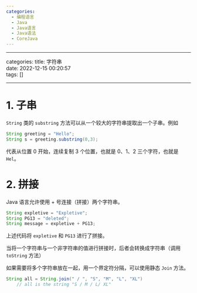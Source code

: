 ```yaml
---
categories:
  - 编程语言
  - Java
  - Java语言
  - Java语法
  - CoreJava
---
```

--- 

categories:
title: 字符串  
date: 2022-12-15 00:20:57  
tags: []  

---

# 1. 子串

`String` 类的 `substring` 方法可以从一个较大的字符串提取出一个子串。例如

```java
String greeting = "Hello";
String s = greeting.substring(0,3);
```

代表从位置 0 开始，连续复制 3 个位置，也就是 0、1、2 三个字符，也就是 `Hel`。

# 2. 拼接

Java 语言允许使用 + 号连接（拼接）两个字符串。

```java
String expletive = "Expletive";
String PG13 = "deleted";
String message = expletive + PG13;
```

上述代码将 `expletive` 和 `PG13` 进行了拼接。

当将一个字符串与一个非字符串的值进行拼接时，后者会转换成字符串（调用 `toString` 方法）

如果需要将多个字符串放在一起，用一个界定符分隔，可以使用静态 `Join` 方法。

```java
String all = String.join(" / ", "S", "M", "L", "XL")
	// all is the string "S / M / L/ XL"
```